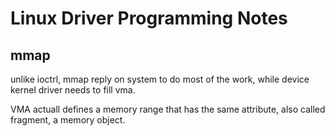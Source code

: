 # Linux Driver Programming Notes

## mmap
unlike ioctrl, mmap reply on system to do most of the work, while device kernel driver needs to fill vma.  <br>

VMA actuall defines a memory range that has the same attribute, also called fragment, a memory object. 
